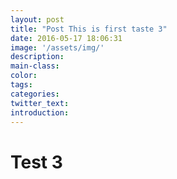 ```yaml
---
layout: post
title: "Post This is first taste 3"
date: 2016-05-17 18:06:31
image: '/assets/img/'
description:
main-class:
color:
tags:
categories:
twitter_text:
introduction:
---
```


# Test 3
